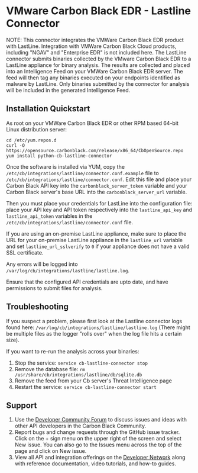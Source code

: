 # VMware Carbon Black EDR - Lastline Connector


NOTE: This connector integrates the VMWare Carbon Black EDR product with LastLine.  Integration
with VMWare Carbon Black Cloud products, including "NGAV" and "Enterprise EDR" is not included here.
The LastLine connector submits binaries collected by the VMware Carbon Black EDR to a LastLine
appliance for binary analysis. The results are collected and placed into an Intelligence
Feed on your VMWare Carbon Black EDR server. The feed will then tag any binaries executed on your
endpoints identified as malware by LastLine. Only binaries submitted by the connector
for analysis will be included in the generated Intelligence Feed.

## Installation Quickstart

As root on your VMWare Carbon Black EDR or other RPM based 64-bit Linux distribution server:
```
cd /etc/yum.repos.d
curl -O https://opensource.carbonblack.com/release/x86_64/CbOpenSource.repo
yum install python-cb-lastline-connector
```

Once the software is installed via YUM, copy the `/etc/cb/integrations/lastline/connector.conf.example` file to
`/etc/cb/integrations/lastline/connector.conf`. Edit this file and place your Carbon Black API key into the
`carbonblack_server_token` variable and your Carbon Black server's base URL into the `carbonblack_server_url` variable.

Then you must place your credentials for LastLine into the configuration file: place your API key and API token
respectively into the `lastline_api_key` and `lastline_api_token` variables in the 
`/etc/cb/integrations/lastline/connector.conf` file.

If you are using an on-premise LastLine appliance, make sure to place the URL for your on-premise LastLine appliance
in the `lastline_url` variable and set `lastline_url_sslverify` to `0` if your appliance does not have a valid SSL
certificate.

Any errors will be logged into `/var/log/cb/integrations/lastline/lastline.log`.

Ensure that the configured API credentials are upto date, and have permissions to submit files for analysis.

## Troubleshooting

If you suspect a problem, please first look at the Lastline connector logs found here:
`/var/log/cb/integrations/lastline/lastline.log`
(There might be multiple files as the logger "rolls over" when the log file hits a certain size).

If you want to re-run the analysis across your binaries:

1. Stop the service: `service cb-lastline-connector stop`
2. Remove the database file: `rm /usr/share/cb/integrations/lastline/db/sqlite.db`
3. Remove the feed from your Cb server's Threat Intelligence page
4. Restart the service: `service cb-lastline-connector start`

## Support

1. Use the [Developer Community Forum](https://community.carbonblack.com/t5/Developer-Relations/bd-p/developer-relations) to discuss issues and ideas with other API developers in the Carbon Black Community.
2. Report bugs and change requests through the GitHub issue tracker. Click on the + sign menu on the upper right of the screen and select New issue. You can also go to the Issues menu across the top of the page and click on New issue.
3. View all API and integration offerings on the [Developer Network](https://developer.carbonblack.com/) along with reference documentation, video tutorials, and how-to guides.

